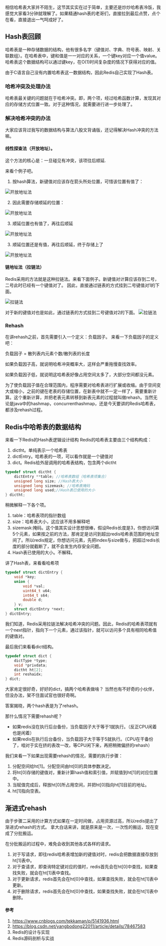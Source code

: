 相信哈希表大家并不陌生，这节其实实在过于简单，主要还是炒炒哈希表冷饭，我感觉大家看3分钟就理解了。如果精通hash表的老哥们，直接拉到最后点赞，点个在看，直接退出一气呵成好了。

## Hash表回顾
哈希表是一种存储数据的结构，他有很多名字（键值对、字典、符号表、映射、关联数组）。在哈希表中，键和值是一一对应的关系，一个键key对应一个值value。哈希表这个数据结构可以通过键key，在O(1)时间复杂度的情况下获得对应的值。

由于C语言自己没有内置哈希表这一数据结构，因此Redis自己实现了Hash表。


### 哈希冲突及处理办法
哈希表最关键的问题就在于哈希冲突。即，两个项，经过哈希函数计算，发现其对应的存储方式位置一致。对于这种情况，就需要进行进一步处理了。

### 解决哈希冲突的办法

大家应该背过我写的数据结构与算法八股文背诵版，还记得解决Hash冲突的方法嘛。

#### 线性探查法（开放地址）。

这个方法的核心是：一旦碰见有冲突，该项往后顺延.

来看个例子吧。
1. 按hash算法，新键值对应该存在箭头所处位置，可惜该位置有值了：

![开放地址法](https://cdn.jsdelivr.net/gh/autoencoder-github/redis_article//数据结构/哈希表/开放地址法1.png)

2. 因此需要存储顺延的位置：

![开放地址法](https://cdn.jsdelivr.net/gh/autoencoder-github/redis_article//数据结构/哈希表/开放地址法2.png)

3. 顺延位置也有值了，再往后顺延

![开放地址法](https://cdn.jsdelivr.net/gh/autoencoder-github/redis_article//数据结构/哈希表/开放地址法3.png)

3. 顺延位置还是有值，再往后顺延，终于存储上了

![开放地址法](https://cdn.jsdelivr.net/gh/autoencoder-github/redis_article//数据结构/哈希表/开放地址法4.png)

#### 链地址法（拉链法）
Redis采用的方法就是这种拉链法。来看下面例子。新键值对计算应该存到二号，二号此时已经有一个键值对了。
因此，直接通过链表的方式挂到二号键值对1的下面。

![拉链法](https://cdn.jsdelivr.net/gh/autoencoder-github/redis_article//数据结构/哈希表/拉链法2.png)

对于新的键值对也是如此，通过链表的方式挂到二号键值对2的下面。
![拉链法](https://cdn.jsdelivr.net/gh/autoencoder-github/redis_article//数据结构/哈希表/拉链法3.png)

### Rehash
在讲rehash之前，首先需要引入一个定义：负载因子。
来看一下负载因子的定义吧：

负载因子 = 散列表内元素个数/散列表的长度

如果负载因子高，就说明哈希冲突概率大，这样会严重拖慢查找效率。

如果负载因子低，就说明这哈希表好像占用空间太多了，大部分空间都没元素。


为了使负载因子值在合理范围内，程序需要对哈希表进行扩展或收缩。由于空间变大或缩小，之前的键在老表的存储位置，在新表中就不一定一样了，需要重新计算。这个重新计算，并把老表元素转移到新表元素的过程就叫做rehash。当然无论是java中的hashmap，concurrenthashmap，还是今天要讲的Redis哈希表，都涉及rehash过程。


## Redis中哈希表的数据结构
来看一下Redis的Hash表逻辑设计结构
Redis的哈希表主要由三个结构构成：
1. dictht。单纯表示一个哈希表
2. dictEntry。哈希表的一项，可以看作就是一个键值对
3. dict。Redis给外层调用的哈希表结构，包含两个dictht

``` c
typedef struct dictht { 
    dictEntry **table; //哈希表数组（哈希表项集合）
    unsigned long size; //Hash表大小 
    unsigned long sizemask; //哈希表掩码
    unsigned long used;//Hash表已使用的大小
} dictht;
```
稍微解释一下各个项。
1. table：哈希表项的指针数组
2. size：哈希表大小，这应该不用多解释吧
3. sizemask:掩码。这个值其实设计思想很棒，假设Redis长度是3，你想访问第5个元素，如果按之前的方法，那肯定是访问到超出redis哈希表范围的地址空间了。所以redis规定，你想访问元素，先把index与size做与，把超过redis长度的部分就截断了，就不会发生内存安全问题。
4. Hash表已使用的大小。不解释。

讲了Hash表，来看看哈希项
```c
typedef struct dictEntry { 
    void *key; 
    union { 
        void *val; 
        uint64_t u64; 
        int64_t s64; 
        double d; 
    } v; 
    struct dictEntry *next;
} dictEntry;

```
我们知道，Redis采用拉链法解决哈希冲突的问题。因此，Redis的哈希表项就有一个next指针，指向下一个元素，通过该指针，就可以访问多个具有相同哈希值的键值对。

最后我们来看看dict结构。

```c
typedef struct dict {
    dictType *type;
    void *privdata;
    dictht ht[2];
    int reshaidx;
} dict;
```

大家肯定很好奇，好好的dict，搞两个哈希表做啥？
当然也有不好奇的小伙伴，但没办法，架不住面试官也很好奇啊。

答案揭晓，两个hash表是为了rehash。

那什么情况下需要rehash呢？
- 如果redis没在执行后台备份，当负载因子大于等于1就执行。（反正CPU闲着也是闲着）
- 如果redis在执行后台备份，当负载因子大于等于5就执行。（CPU在干备份了，咱对于实在挤的表改一改，等CPU闲下来，再把稍微偏挤的rehash）

我们来看一下如果出现需要rehash的情况，需要的执行步骤：
1. 分配空间给ht[1]。分配空间由ht[0]的具体参数决定。
2. 将ht[0]存储的键值对，重新计算hash值和索引值，并赋值到ht[1]的对应位置中。
3. 当赋值完成后，释放ht[0]所占用空间，并把ht[0]指向ht[1]目前的地址。
4. ht[1]指向空表。

## 渐进式rehash
由于步骤二采用的计算方式如果在一定时间做，占用资源过高，所以redis提出了渐进式rehash的方式。
拿大白话来讲，就是原来是一次，一次性的搬运，现在变成了分批搬运。

在分批搬运的过程中，难免会收到其他各式各样的请求。

1. 对于写请求，即往redis哈希表增加新的键值对时，redis会把数据直接存放到ht[1]表中。
2. 对于查请求，即查询特定键对应的值时，redis首先会在ht[0]中查找，如果查找失败，就会在ht[1]表中查找。
3. 对于更新请求，redis首先会在ht[0]中查找，如果查找失败，就会在ht[1]表中更新。
4. 对于删除请求，redis首先会在ht[0]中查找，如果查找失败，就会在ht[1]表中删除。





#### 参考
1. https://www.cnblogs.com/tekkaman/p/5141936.html
2. https://blog.csdn.net/yangbodong22011/article/details/78467583
3. Redis的设计与实现
4. Redis源码剖析与实战



